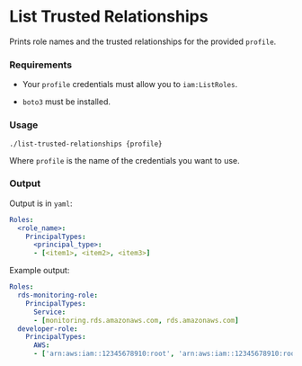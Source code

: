 # List Trusted Relationships
Prints role names and the trusted relationships for the provided `profile`.

### Requirements

+ Your `profile` credentials must allow you to `iam:ListRoles`.

+ `boto3` must be installed.

### Usage

`./list-trusted-relationships {profile}`

Where `profile` is the name of the credentials you want to use.

### Output

Output is in `yaml`:

```yaml
Roles:
  <role_name>:
    PrincipalTypes:
      <principal_type>:
      - [<item1>, <item2>, <item3>]
```

Example output:

```yaml
Roles:
  rds-monitoring-role:
    PrincipalTypes:
      Service:
      - [monitoring.rds.amazonaws.com, rds.amazonaws.com]
  developer-role:
    PrincipalTypes:  
      AWS:
      - ['arn:aws:iam::12345678910:root', 'arn:aws:iam::12345678910:root']
```

